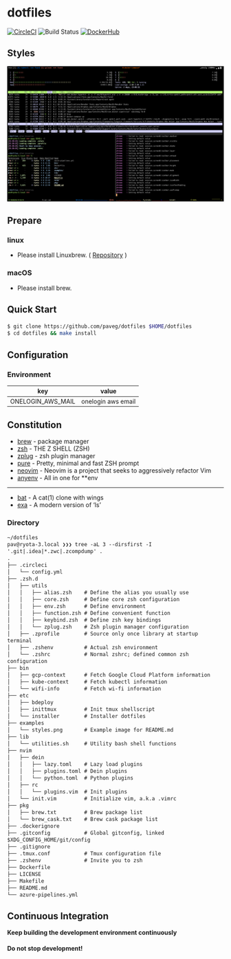 # dotfiles

[![CircleCI](https://circleci.com/gh/paveg/dotfiles.svg?style=svg&circle-token=8450388e746829bdec04897f4153e91b085b3a9e)][circleci]
![Build Status][azure]
[![DockerHub](https://images.microbadger.com/badges/version/paveg/dotfiles.svg)][dockerhub]

[azure]: https://dev.azure.com/pavegy/pavegy/_apis/build/status/paveg.dotfiles?branchName=master
[circleci]: https://circleci.com/gh/paveg/dotfiles
[dockerhub]: https://microbadger.com/images/paveg/dotfiles

## Styles

![styles](./examples/styles.png)

## Prepare

### linux

- Please install Linuxbrew. ( [Repository](https://github.com/Linuxbrew) )

### macOS

- Please install brew.

## Quick Start

```bash
$ git clone https://github.com/paveg/dotfiles $HOME/dotfiles
$ cd dotfiles && make install
```

## Configuration

### Environment

|key|value|
|:---:|:---:|
|ONELOGIN_AWS_MAIL|onelogin aws email|

## Constitution

* [brew](https://github.com/Homebrew/brew) - package manager
* [zsh](http://www.zsh.org/) - THE Z SHELL (ZSH)
* [zplug](https://github.com/zplug/zplug) - zsh plugin manager
* [pure](https://github.com/sindresorhus/pure) - Pretty, minimal and fast ZSH prompt
* [neovim](https://github.com/neovim/neovim) - Neovim is a project that seeks to aggressively refactor Vim
* [anyenv](https://github.com/anyenv/anyenv) - All in one for \*\*env

---

* [bat](https://github.com/sharkdp/bat) - A cat(1) clone with wings
* [exa](https://github.com/ogham/exa) - A modern version of ‘ls’

### Directory

```textmate
~/dotfiles
pav@ryota-3.local ❯❯❯ tree -aL 3 --dirsfirst -I '.git|.idea|*.zwc|.zcompdump' .
.
├── .circleci
│   └── config.yml
├── .zsh.d
│   ├── utils
│   │   ├── alias.zsh    # Define the alias you usually use
│   │   ├── core.zsh     # Define core zsh configuration
│   │   ├── env.zsh      # Define environment
│   │   ├── function.zsh # Define convenient function
│   │   ├── keybind.zsh  # Define zsh key bindings
│   │   └── zplug.zsh    # Zsh plugin manager configuration
│   ├── .zprofile        # Source only once library at startup terminal
│   ├── .zshenv          # Actual zsh environment
│   └── .zshrc           # Normal zshrc; defined common zsh configuration
├── bin
│   ├── gcp-context      # Fetch Google Cloud Platform information
│   ├── kube-context     # Fetch kubectl information
│   └── wifi-info        # Fetch wi-fi information
├── etc
│   ├── bdeploy
│   ├── inittmux         # Init tmux shellscript
│   └── installer        # Installer dotfiles
├── examples
│   └── styles.png       # Example image for README.md
├── lib
│   └── utilities.sh     # Utility bash shell functions
├── nvim
│   ├── dein
│   │   ├── lazy.toml    # Lazy load plugins
│   │   ├── plugins.toml # Dein plugins
│   │   └── python.toml  # Python plugins
│   ├── rc
│   │   └── plugins.vim  # Init plugins
│   └── init.vim         # Initialize vim, a.k.a .vimrc
├── pkg
│   ├── brew.txt         # Brew package list
│   └── brew_cask.txt    # Brew cask package list
├── .dockerignore
├── .gitconfig           # Global gitconfig, linked $XDG_CONFIG_HOME/git/config
├── .gitignore
├── .tmux.conf           # Tmux configuration file
├── .zshenv              # Invite you to zsh
├── Dockerfile
├── LICENSE
├── Makefile
├── README.md
└── azure-pipelines.yml
```

## Continuous Integration

**Keep building the development environment continuously**

#### **Do not stop development\!**
